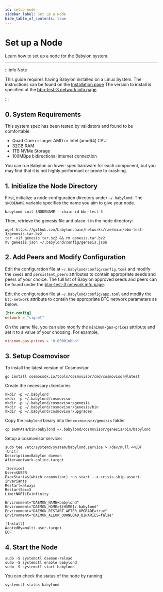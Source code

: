 ```yaml
---
id: setup-node
sidebar_label: Set up a Node
hide_table_of_contents: true
---
```


# Set up a Node

Learn how to set up a node for the Babylon system.

---

:::info Note

This guide requires having Babylon installed on a Linux System.
The instructions can be found on the [Installation page](/docs/user-guides/installation.md)
The version to install is specified at the [bbn-test-3 network info page](https://github.com/babylonchain/networks/tree/main/bbn-test-3).

:::

## 0. System Requirements

This system spec has been tested by validators and found to be comfortable:

- Quad Core or larger AMD or Intel (amd64) CPU
- 32GB RAM
- 1TB NVMe Storage
- 100MBps bidirectional internet connection

You can run Babylon on lower-spec hardware for each component, but you may find that it is not highly performant or prone to crashing.

## 1. Initialize the Node Directory

First, initialize a node configuration directory under `~/.babylond`.
The `$NODENAME` variable specifies the name you aim to give your node.

```console
babylond init $NODENAME --chain-id bbn-test-3
```

Then, retrieve the genesis file and place it in the node directory:

```console
wget https://github.com/babylonchain/networks/raw/main/bbn-test-3/genesis.tar.bz2
tar -xjf genesis.tar.bz2 && rm genesis.tar.bz2
mv genesis.json ~/.babylond/config/genesis.json
```

## 2. Add Peers and Modify Configuration

Edit the configuration file at `~/.babylond/config/config.toml` and modify
the `seeds` and `persistent_peers` attributes to contain appropriate seeds and peers
of your choice. The full list of Babylon approved seeds and peers can be found under
the [bbn-test-3 network info page](https://github.com/babylonchain/networks/tree/main/bbn-test-3).

Edit the configuration file at `~/.babylond/config/app.toml` and modify the
`btc-network` attribute to contain the appropriate BTC network
parameters as below.

```toml
[btc-config]
network = "signet"
```

On the same file, you can also modify the `minimum-gas-prices` attribute and
set it to a value of your choosing. For example,

```toml
minimum-gas-prices = "0.00001ubbn"
```

## 3. Setup Cosmovisor

To install the latest version of Cosmovisor

```console
go install cosmossdk.io/tools/cosmovisor/cmd/cosmovisor@latest
```

Create the necessary directories

```console
mkdir -p ~/.babylond
mkdir -p ~/.babylond/cosmovisor
mkdir -p ~/.babylond/cosmovisor/genesis
mkdir -p ~/.babylond/cosmovisor/genesis/bin
mkdir -p ~/.babylond/cosmovisor/upgrades
```

Copy the `babylond` binary into the `cosmovisor/genesis` folder

```console
cp $GOPATH/bin/babylond ~/.babylond/cosmovisor/genesis/bin/babylond
```

Setup a cosmovisor service:

```console
sudo tee /etc/systemd/system/babylond.service > /dev/null <<EOF
[Unit]
Description=Babylon daemon
After=network-online.target

[Service]
User=$USER
ExecStart=$(which cosmovisor) run start --x-crisis-skip-assert-invariants
Restart=always
RestartSec=3
LimitNOFILE=infinity

Environment="DAEMON_NAME=babylond"
Environment="DAEMON_HOME=${HOME}/.babylond"
Environment="DAEMON_RESTART_AFTER_UPGRADE=true"
Environment="DAEMON_ALLOW_DOWNLOAD_BINARIES=false"

[Install]
WantedBy=multi-user.target
EOF
```

## 4. Start the Node

```console
sudo -S systemctl daemon-reload
sudo -S systemctl enable babylond
sudo -S systemctl start babylond
```

You can check the status of the node by running

```console
systemctl status babylond
```
